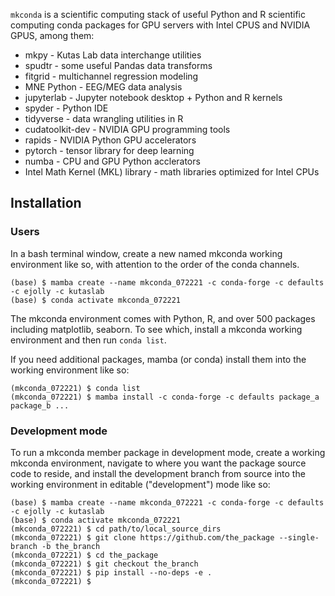 ``mkconda`` is a scientific computing stack of useful Python and R
scientific computing conda packages for GPU servers with Intel
CPUS and NVIDIA GPUS, among them:

* mkpy - Kutas Lab data interchange utilities
* spudtr - some useful Pandas data transforms
* fitgrid - multichannel regression modeling
* MNE Python - EEG/MEG data analysis
* jupyterlab - Jupyter notebook desktop + Python and R kernels
* spyder - Python IDE
* tidyverse - data wrangling utilities in R
* cudatoolkit-dev - NVIDIA GPU programming tools
* rapids - NVIDIA Python GPU accelerators
* pytorch - tensor library for deep learning
* numba - CPU and GPU Python acclerators
* Intel Math Kernel (MKL) library - math libraries optimized for Intel CPUs


## Installation
 
### Users

In a bash terminal window, create a new named mkconda working
environment like so, with attention to the order of the conda
channels. 


```
(base) $ mamba create --name mkconda_072221 -c conda-forge -c defaults -c ejolly -c kutaslab
(base) $ conda activate mkconda_072221
```

The mkconda environment comes with Python, R, and over 500 packages
including matplotlib, seaborn. To see which, install a
mkconda working environment and then run ```conda list```.

If you need additional packages, mamba (or conda) install them into the working
environment like so:

```
(mkconda_072221) $ conda list
(mkconda_072221) $ mamba install -c conda-forge -c defaults package_a package_b ...

```

### Development mode

To run a mkconda member package in development mode, create a working
mkconda environment, navigate to where you want the package source
code to reside, and install the development branch from source into
the working environment in editable ("development") mode like so:

```
(base) $ mamba create --name mkconda_072221 -c conda-forge -c defaults -c ejolly -c kutaslab
(base) $ conda activate mkconda_072221
(mkconda_072221) $ cd path/to/local_source_dirs
(mkconda_072221) $ git clone https://github.com/the_package --single-branch -b the_branch
(mkconda_072221) $ cd the_package
(mkconda_072221) $ git checkout the_branch
(mkconda_072221) $ pip install --no-deps -e .
(mkconda_072221) $
```
